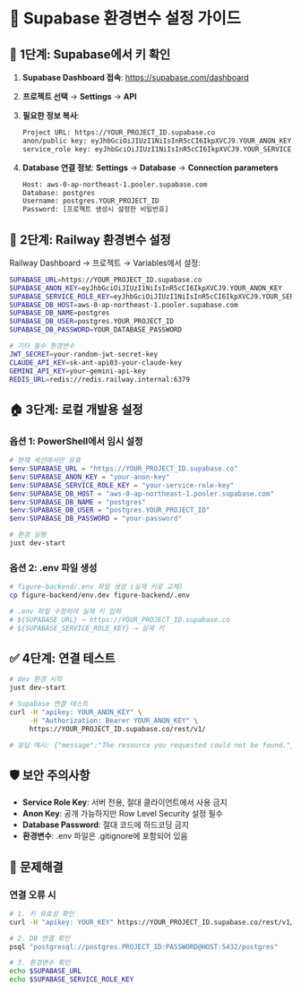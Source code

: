 # 🔑 Supabase 환경변수 설정 가이드

## 📍 **1단계: Supabase에서 키 확인**

1. **Supabase Dashboard 접속**: https://supabase.com/dashboard
2. **프로젝트 선택** → **Settings** → **API**
3. **필요한 정보 복사**:
   ```bash
   Project URL: https://YOUR_PROJECT_ID.supabase.co
   anon/public key: eyJhbGciOiJIUzI1NiIsInR5cCI6IkpXVCJ9.YOUR_ANON_KEY
   service_role key: eyJhbGciOiJIUzI1NiIsInR5cCI6IkpXVCJ9.YOUR_SERVICE_ROLE_KEY
   ```

4. **Database 연결 정보**: **Settings** → **Database** → **Connection parameters**
   ```bash
   Host: aws-0-ap-northeast-1.pooler.supabase.com
   Database: postgres
   Username: postgres.YOUR_PROJECT_ID
   Password: [프로젝트 생성시 설정한 비밀번호]
   ```

## 🚀 **2단계: Railway 환경변수 설정**

Railway Dashboard → 프로젝트 → Variables에서 설정:

```bash
SUPABASE_URL=https://YOUR_PROJECT_ID.supabase.co
SUPABASE_ANON_KEY=eyJhbGciOiJIUzI1NiIsInR5cCI6IkpXVCJ9.YOUR_ANON_KEY
SUPABASE_SERVICE_ROLE_KEY=eyJhbGciOiJIUzI1NiIsInR5cCI6IkpXVCJ9.YOUR_SERVICE_ROLE_KEY
SUPABASE_DB_HOST=aws-0-ap-northeast-1.pooler.supabase.com
SUPABASE_DB_NAME=postgres
SUPABASE_DB_USER=postgres.YOUR_PROJECT_ID
SUPABASE_DB_PASSWORD=YOUR_DATABASE_PASSWORD

# 기타 필수 환경변수
JWT_SECRET=your-random-jwt-secret-key
CLAUDE_API_KEY=sk-ant-api03-your-claude-key
GEMINI_API_KEY=your-gemini-api-key
REDIS_URL=redis://redis.railway.internal:6379
```

## 🏠 **3단계: 로컬 개발용 설정**

### 옵션 1: PowerShell에서 임시 설정
```powershell
# 현재 세션에서만 유효
$env:SUPABASE_URL = "https://YOUR_PROJECT_ID.supabase.co"
$env:SUPABASE_ANON_KEY = "your-anon-key"
$env:SUPABASE_SERVICE_ROLE_KEY = "your-service-role-key"
$env:SUPABASE_DB_HOST = "aws-0-ap-northeast-1.pooler.supabase.com"
$env:SUPABASE_DB_NAME = "postgres"
$env:SUPABASE_DB_USER = "postgres.YOUR_PROJECT_ID"
$env:SUPABASE_DB_PASSWORD = "your-password"

# 환경 실행
just dev-start
```

### 옵션 2: .env 파일 생성
```bash
# figure-backend/.env 파일 생성 (실제 키로 교체)
cp figure-backend/env.dev figure-backend/.env

# .env 파일 수정하여 실제 키 입력
# ${SUPABASE_URL} → https://YOUR_PROJECT_ID.supabase.co
# ${SUPABASE_SERVICE_ROLE_KEY} → 실제 키
```

## ✅ **4단계: 연결 테스트**

```bash
# dev 환경 시작
just dev-start

# Supabase 연결 테스트
curl -H "apikey: YOUR_ANON_KEY" \
     -H "Authorization: Bearer YOUR_ANON_KEY" \
     https://YOUR_PROJECT_ID.supabase.co/rest/v1/

# 응답 예시: {"message":"The resource you requested could not be found."}
```

## 🛡️ **보안 주의사항**

- **Service Role Key**: 서버 전용, 절대 클라이언트에서 사용 금지
- **Anon Key**: 공개 가능하지만 Row Level Security 설정 필수
- **Database Password**: 절대 코드에 하드코딩 금지
- **환경변수**: .env 파일은 .gitignore에 포함되어 있음

## 🔧 **문제해결**

### 연결 오류 시
```bash
# 1. 키 유효성 확인
curl -H "apikey: YOUR_KEY" https://YOUR_PROJECT_ID.supabase.co/rest/v1/

# 2. DB 연결 확인  
psql "postgresql://postgres.PROJECT_ID:PASSWORD@HOST:5432/postgres"

# 3. 환경변수 확인
echo $SUPABASE_URL
echo $SUPABASE_SERVICE_ROLE_KEY
```



